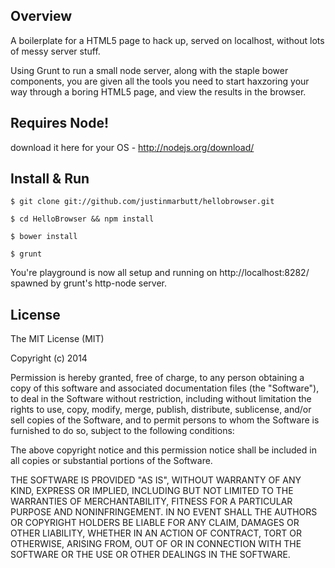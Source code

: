 ## Overview

A boilerplate for a HTML5 page to hack up, served on localhost, without lots of messy server stuff.

Using Grunt to run a small node server, along with the staple bower components, you are given all the tools you need to start haxzoring your way through a boring HTML5 page, and view the results in the browser.

## Requires Node!

download it here for your OS - http://nodejs.org/download/

## Install & Run

```terminal
$ git clone git://github.com/justinmarbutt/hellobrowser.git
```
```terminal
$ cd HelloBrowser && npm install
```
```terminal
$ bower install
```
```terminal
$ grunt
````
You're playground is now all setup and running on http://localhost:8282/ spawned by grunt's http-node server.

## License

The MIT License (MIT)

Copyright (c) 2014 

Permission is hereby granted, free of charge, to any person obtaining a copy
of this software and associated documentation files (the "Software"), to deal
in the Software without restriction, including without limitation the rights
to use, copy, modify, merge, publish, distribute, sublicense, and/or sell
copies of the Software, and to permit persons to whom the Software is
furnished to do so, subject to the following conditions:

The above copyright notice and this permission notice shall be included in
all copies or substantial portions of the Software.

THE SOFTWARE IS PROVIDED "AS IS", WITHOUT WARRANTY OF ANY KIND, EXPRESS OR
IMPLIED, INCLUDING BUT NOT LIMITED TO THE WARRANTIES OF MERCHANTABILITY,
FITNESS FOR A PARTICULAR PURPOSE AND NONINFRINGEMENT. IN NO EVENT SHALL THE
AUTHORS OR COPYRIGHT HOLDERS BE LIABLE FOR ANY CLAIM, DAMAGES OR OTHER
LIABILITY, WHETHER IN AN ACTION OF CONTRACT, TORT OR OTHERWISE, ARISING FROM,
OUT OF OR IN CONNECTION WITH THE SOFTWARE OR THE USE OR OTHER DEALINGS IN
THE SOFTWARE.